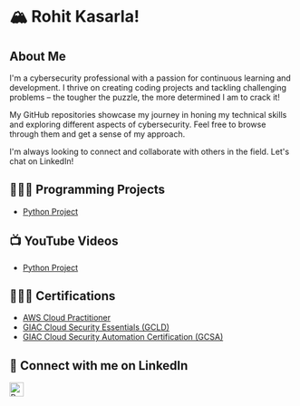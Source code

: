<h1>🏔️ Rohit Kasarla!
<h2>About Me</h2>

I'm a cybersecurity professional with a passion for continuous learning and development. I thrive on creating coding projects and tackling challenging problems – the tougher the puzzle, the more determined I am to crack it!

My GitHub repositories showcase my journey in honing my technical skills and exploring different aspects of cybersecurity. Feel free to browse through them and get a sense of my approach.

I'm always looking to connect and collaborate with others in the field. Let's chat on LinkedIn!

<h2>👨🏽‍💻 Programming Projects</h2>

- [Python Project](https://github.com/rkasarla00/projectURL)


<h2>📺 YouTube Videos</h2>

- [Python Project](https://youtube.com/rkasarla)

<h2>👨🏽‍🎓 Certifications </h2>

- [AWS Cloud Practitioner](https://www.credly.com/badges/11708185-382b-4044-83cb-6e576f588ede/linked_in_profile)
- [GIAC Cloud Security Essentials (GCLD)](https://www.credly.com/badges/8b06b826-4395-425e-9f32-988c653e0637/linked_in_profile)
- [GIAC Cloud Security Automation Certification (GCSA)](https://www.credly.com/badges/4f60cfa9-be86-46d8-be68-e11c3066437a/linked_in_profile)

<h2> 🤳 Connect with me on LinkedIn</h2>


[<img align="left" alt="Rohit Kasarla | LinkedIn" width="25px" src="https://cdn.jsdelivr.net/npm/simple-icons@v3/icons/linkedin.svg" />][linkedin]


[linkedin]: http://www.linkedin.com/in/rohit-kasarla

<!--
**rkasarla00/rkasarla00** is a ✨ _special_ ✨ repository because its `README.md` (this file) appears on your GitHub profile.

Here are some ideas to get you started:

- 🔭 I’m currently working on ...
- 🌱 I’m currently learning ...
- 👯 I’m looking to collaborate on ...
- 🤔 I’m looking for help with ...
- 💬 Ask me about ...
- 📫 How to reach me: ...
- 😄 Pronouns: ...
- ⚡ Fun fact: ...
-->
